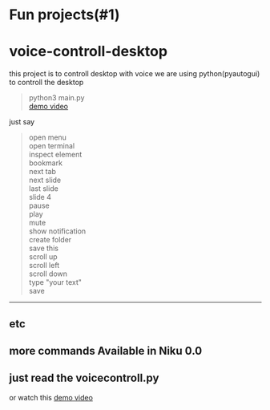 # Fun projects(#1)
# voice-controll-desktop
this project is to controll desktop with voice
we are using python(pyautogui) to controll the desktop
>python3 main.py<br />
[demo video](https://www.youtube.com/watch?v=A67odkNHfV8&t=0s&list=PLTQ41TEP2ikhO__sh_DHP17mG9aOOdZch&index=2)

just say 
>open menu<br />
>open terminal<br />
>inspect element<br />
>bookmark<br />
>next tab<br />
>next slide<br />
>last slide<br />
>slide 4<br />
>pause<br />
>play<br />
>mute<br />
>show notification<br />
>create folder<br />
>save this<br />
>scroll up<br />
>scroll left<br />
>scroll down<br />
>type "your text"<br />
>save<br />
--------------
etc<br />
-----------
more commands Available in Niku 0.0<br />
-----------------------------------
just read the voicecontroll.py<br />
----------------------------------
or watch this [demo video](https://www.youtube.com/watch?v=A67odkNHfV8&t=0s&list=PLTQ41TEP2ikhO__sh_DHP17mG9aOOdZch&index=2)

